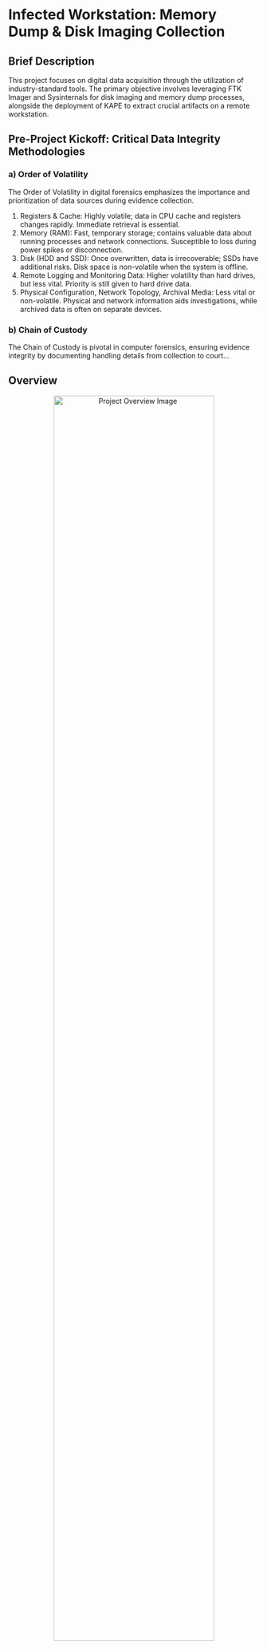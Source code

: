 <h1>Infected Workstation: Memory Dump & Disk Imaging Collection</h1>

<h2>Brief Description</h2>
<p>This project focuses on digital data acquisition through the utilization of industry-standard tools. The primary objective involves leveraging FTK Imager and Sysinternals for disk imaging and memory dump processes, alongside the deployment of KAPE to extract crucial artifacts on a remote workstation.</p>

<h2>Pre-Project Kickoff: Critical Data Integrity Methodologies</h2>

<h3><b>a)</b> Order of Volatility</h3>
<p>The Order of Volatility in digital forensics emphasizes the importance and prioritization of data sources during evidence collection.</p>
<ol>
    <li>Registers & Cache: Highly volatile; data in CPU cache and registers changes rapidly. Immediate retrieval is essential.</li>
    <li>Memory (RAM): Fast, temporary storage; contains valuable data about running processes and network connections. Susceptible to loss during power spikes or disconnection.</li>
    <li>Disk (HDD and SSD): Once overwritten, data is irrecoverable; SSDs have additional risks. Disk space is non-volatile when the system is offline.</li>
    <li>Remote Logging and Monitoring Data: Higher volatility than hard drives, but less vital. Priority is still given to hard drive data.</li>
    <li>Physical Configuration, Network Topology, Archival Media: Less vital or non-volatile. Physical and network information aids investigations, while archived data is often on separate devices.</li>
</ol>

<h3><b>b)</b> Chain of Custody</h3>
<p>The Chain of Custody is pivotal in computer forensics, ensuring evidence integrity by documenting handling details from collection to court...</p>

<h2>Overview</h2>
<p align="center">
    <img src="https://imgur.com/guy3Nys.png" height="80%" width="80%" alt="Project Overview Image">
</p>

<h2>Languages and Utilities Used</h2>
<ul>
    <li><b>PowerShell</b></li>
    <li><b>FTK Imager</b></li>
    <li><b>ProcDump - sysinternals</b></li>
    <li><b>KAPE</b></li>
</ul>

<h2>Project Walk-Through:</h2>
<h3>Collecting Memory Dump using FTK Imager</h3>
<br/>
<p>Open FTK Imager: Go to File > Capture Memory > Select Destination Path > Capture Memory</p>
<br/>
<img src="https://imgur.com/guy3Nys.png" height="80%" width="80%" alt="FTK Imager Memory Capture">
<br/>
<br/>
<h3>Collecting Memory Dump: ProcDump (Sysinternals) to retrieve memory image of a specific process</h3>
<br/>
<p>Change the Directory to where the procdump.exe file resides, use the calculator application as an example</p>
<br/>
<img src="https://imgur.com/Dj1GCrN.png" height="80%" width="80%" alt="ProcDump Directory Change">
<br/>
<br/>
<p>Get Process ID (PID) for the calculator application</p>
<br/>
<p>Shell command: <code>Get-Process | findstr -I calc</code></p>
<br/>
<p>Results Output: PID = 4420</p>
<br/>
<img src="https://imgur.com/ABxLoZm.png" height="80%" width="80%" alt="PID Results Output">
<br/>
<br/>
<p>After retrieving PID, use ProcDump to create a full memory dump of this process using:</p>
<br/>
<p>Command: <code>.\procdump.exe -ma 4420</code></p>
<br/>
<img src="https://imgur.com/K1zVv80.png" height="80%" width="80%" alt="ProcDump Memory Dump">
<br/>
<br/>
<p>In an incident response engagement, we can use these utilities to capture the image of Malware running on a system.
<br/>
<br/>
<h3>Collecting Disk Image using FTK Imager</h3>
<br/>
<p>Open FTK Imager: Go to File > Create Disk Image > Select Source from Physical Drive</p>
<br/>
<img src="https://imgur.com/liZWHGq.png" height="80%" width="80%" alt="FTK Imager Disk Image Creation">
<br/>
<br/>
<p>Select a Drive input</p>
<br/>
<br/>
<img src="https://imgur.com/Zxb4QuC.png" height="80%" width="80%" alt="Drive Input Selection">
<br/>
<br/>
<p>Create Image - Select the output destination for the file. Click Add and change the format type to a .E01 file. This filetype is used by analysis tools, such as the enterprise-grade forensics triage software EnCase.</p>
<br/>
<img src="https://imgur.com/MVLtw1f.png" height="80%" width="80%" alt="FTK Imager Disk Image Output">
<br/>
<br/>
<p>Select Output location and filename:</p>
<br/>
<img src="https://imgur.com/7o9Ijn0.png" height="80%" width="80%" alt="Output Location and Filename">
<br/>
<img src="https://imgur.com/eywXn2y.png" height="80%" width="80%" alt="Output Location and Filename 2">
<br/>
<p>Once the disk image is complete, FTK Imager will provide us with hash values for integrity purposes.</p>
<!-- Add additional content as needed -->

</body>
</html>
<p>So we can ensure that the disk image or any copies are the exact same as when it was acquired. This allows us to prove or disprove claims of data corruption or tampering.</p>
<br/>
<img src="https://imgur.com/yXysp7b.png" height="80%" width="80%" alt="FTK Imager Disk Image Hash Values">
<br/>
<br/>
<h3>Live Acquisition - Remote KAPE</h3>
<br/>
<p>Copy and Paste the KAPE Application from Host to Guest workstation via a RDP connection</p>
<br/>
<img src="https://imgur.com/8ImXICP.png" height="80%" width="80%" alt="FTK Imager Disk Image Creation">
<br/>
<br/>
<p>Open KAPE on Guest workstation, Config target options, source, destination and items then > Execute </p>
<br/>
<br/>
<img src="https://imgur.com/3DPZY6Q.png" height="80%" width="80%" alt="Drive Input Selection">
<br/>
<br/>
<p>Exfiltrate Kape output from guest workstation to host workstation and analyze results.</p>
<br/>
<img src="https://imgur.com/Irq3N53.png" height="80%" width="80%" alt="FTK Imager Disk Image Output">
<br/>
<br/>
<!-- Add additional sections or content as needed -->

<h2>Conclusion</h2>
<p>In conclusion, the use of industry-standard tools such as FTK Imager, Sysinternals, and KAPE facilitates efficient and effective digital data acquisition for forensic purposes. The adherence to critical data integrity methodologies, including the Order of Volatility and Chain of Custody, ensures the reliability and admissibility of the acquired evidence in legal proceedings.</p>

<p>This project walkthrough provides a comprehensive guide to collecting memory dumps and disk images, crucial steps in investigating and responding to incidents involving potentially compromised workstations.</p>

